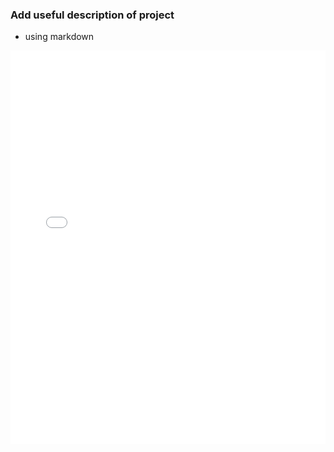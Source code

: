 ### Add useful description of project   
- using markdown

<iframe src="mockelection/index.html" allowfullscreen="" width="100%" height="630" frameborder="0"></iframe>
